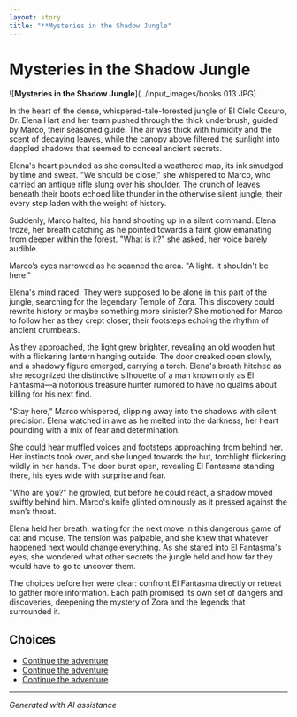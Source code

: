 ```yaml
---
layout: story
title: "**Mysteries in the Shadow Jungle"
---
```


# **Mysteries in the Shadow Jungle**

![**Mysteries in the Shadow Jungle**](../input_images/books 013.JPG)

In the heart of the dense, whispered-tale-forested jungle of El Cielo Oscuro, Dr. Elena Hart and her team pushed through the thick underbrush, guided by Marco, their seasoned guide. The air was thick with humidity and the scent of decaying leaves, while the canopy above filtered the sunlight into dappled shadows that seemed to conceal ancient secrets.

Elena's heart pounded as she consulted a weathered map, its ink smudged by time and sweat. "We should be close," she whispered to Marco, who carried an antique rifle slung over his shoulder. The crunch of leaves beneath their boots echoed like thunder in the otherwise silent jungle, their every step laden with the weight of history.

Suddenly, Marco halted, his hand shooting up in a silent command. Elena froze, her breath catching as he pointed towards a faint glow emanating from deeper within the forest. "What is it?" she asked, her voice barely audible.

Marco’s eyes narrowed as he scanned the area. "A light. It shouldn't be here."

Elena's mind raced. They were supposed to be alone in this part of the jungle, searching for the legendary Temple of Zora. This discovery could rewrite history or maybe something more sinister? She motioned for Marco to follow her as they crept closer, their footsteps echoing the rhythm of ancient drumbeats.

As they approached, the light grew brighter, revealing an old wooden hut with a flickering lantern hanging outside. The door creaked open slowly, and a shadowy figure emerged, carrying a torch. Elena's breath hitched as she recognized the distinctive silhouette of a man known only as El Fantasma—a notorious treasure hunter rumored to have no qualms about killing for his next find.

"Stay here," Marco whispered, slipping away into the shadows with silent precision. Elena watched in awe as he melted into the darkness, her heart pounding with a mix of fear and determination.

She could hear muffled voices and footsteps approaching from behind her. Her instincts took over, and she lunged towards the hut, torchlight flickering wildly in her hands. The door burst open, revealing El Fantasma standing there, his eyes wide with surprise and fear.

"Who are you?" he growled, but before he could react, a shadow moved swiftly behind him. Marco's knife glinted ominously as it pressed against the man’s throat.

Elena held her breath, waiting for the next move in this dangerous game of cat and mouse. The tension was palpable, and she knew that whatever happened next would change everything. As she stared into El Fantasma's eyes, she wondered what other secrets the jungle held and how far they would have to go to uncover them.

The choices before her were clear: confront El Fantasma directly or retreat to gather more information. Each path promised its own set of dangers and discoveries, deepening the mystery of Zora and the legends that surrounded it.


## Choices

* [Continue the adventure](./B0BHLH14NQ.01._SCLZZZZZZZ_SX500_)
* [Continue the adventure](./20221013_144257)
* [Continue the adventure](./20221113_162250)


---
*Generated with AI assistance*
